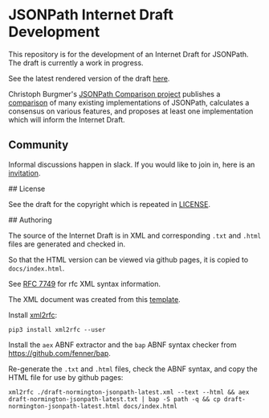 # JSONPath Internet Draft Development

This repository is for the development of an Internet Draft for JSONPath. The draft is currently a work in progress.

See the latest rendered version of the draft [here](https://jsonpath-standard.github.io/internet-draft/).

Christoph Burgmer's [JSONPath Comparison project](https://github.com/cburgmer/json-path-comparison) 
publishes a [comparison](https://cburgmer.github.io/json-path-comparison/) of many existing
implementations of JSONPath, calculates a consensus on various features, and proposes at least one
implementation which will inform the Internet Draft.

## Community

Informal discussions happen in slack. If you would like to join in, here is an
[invitation](https://join.slack.com/t/jsonpath-standard/shared_invite/zt-fp521hp0-D7gmDcmOMK4UkrRRug~SQQ).

## License

See the draft for the copyright which is repeated in [LICENSE](./LICENSE).

## Authoring

The source of the Internet Draft is in XML and corresponding `.txt` and `.html` files are generated and checked in.

So that the HTML version can be viewed via github pages, it is copied to `docs/index.html`.

See [RFC 7749](https://tools.ietf.org/html/rfc7749) for rfc XML syntax information.

The XML document was created from this [template](https://tools.ietf.org/tools/templates/draft-davies-template-bare-07.xml).

Install [xml2rfc](https://xml2rfc.tools.ietf.org/):
```
pip3 install xml2rfc --user
```

Install the `aex` ABNF extractor and the `bap` ABNF syntax checker from https://github.com/fenner/bap.

Re-generate the `.txt` and `.html` files, check the ABNF syntax, and copy the HTML file for use by github pages:
```
xml2rfc ./draft-normington-jsonpath-latest.xml --text --html && aex draft-normington-jsonpath-latest.txt | bap -S path -q && cp draft-normington-jsonpath-latest.html docs/index.html
```

